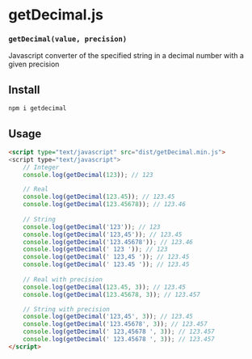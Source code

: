 # getDecimal.js

### **`getDecimal(value, precision)`**
Javascript converter of the specified string in a decimal number with a given precision

## Install
```bash
npm i getdecimal
```

## Usage
```html
<script type="text/javascript" src="dist/getDecimal.min.js">
<script type="text/javascript">
    // Integer
    console.log(getDecimal(123)); // 123

    // Real
    console.log(getDecimal(123.45)); // 123.45
    console.log(getDecimal(123.45678)); // 123.46
    
    // String
    console.log(getDecimal('123')); // 123
    console.log(getDecimal('123,45')); // 123.45
    console.log(getDecimal('123.45678')); // 123.46
    console.log(getDecimal(' 123 ')); // 123
    console.log(getDecimal(' 123,45 ')); // 123.45
    console.log(getDecimal(' 123.45 ')); // 123.45
    
    // Real with precision
    console.log(getDecimal(123.45, 3)); // 123.45
    console.log(getDecimal(123.45678, 3)); // 123.457

    // String with precision
    console.log(getDecimal('123,45', 3)); // 123.45
    console.log(getDecimal('123.45678', 3)); // 123.457
    console.log(getDecimal(' 123,45678 ', 3)); // 123.457
    console.log(getDecimal(' 123.45678 ', 3)); // 123.457
</script>
```